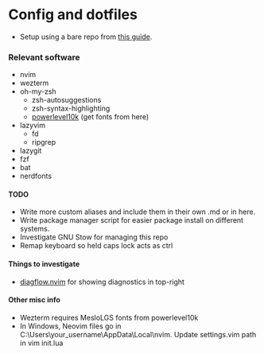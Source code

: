 # Config and dotfiles

- Setup using a bare repo from [this guide](https://www.atlassian.com/git/tutorials/dotfiles).

### Relevant software

- nvim
- wezterm
- oh-my-zsh
  - zsh-autosuggestions
  - zsh-syntax-highlighting
  - [powerlevel10k](https://github.com/romkatv/powerlevel10k) (get fonts from here)
- lazyvim
  - fd
  - ripgrep
- lazygit
- fzf
- bat
- nerdfonts

#### TODO

- Write more custom aliases and include them in their own .md or in here.
- Write package manager script for easier package install on different systems.
- Investigate GNU Stow for managing this repo
- Remap keyboard so held caps lock acts as ctrl

#### Things to investigate

- [diagflow.nvim](https://github.com/dgagn/diagflow.nvim) for showing diagnostics in top-right

#### Other misc info

- Wezterm requires MesloLGS fonts from powerlevel10k
- In Windows, Neovim files go in C:\Users\your_username\AppData\Local\nvim. Update settings.vim path in vim init.lua
